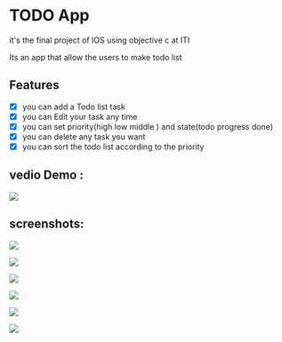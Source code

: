 # TODO App
it's the final project of IOS using objective c  at ITI

Its an app that allow the users to make todo list 

## Features
 - [x] you can add a Todo list task 
 - [x] you can Edit your task any time 
 - [x] you can set priority(high low middle ) and state(todo progress done)
 - [x] you can delete any task you want
 - [x] you can sort the todo list according to the priority

## vedio Demo : 



<img src="https://github.com/Ayman-Naim/Todo-List/blob/main/screen/DEMO.gif">





## screenshots:


![](screen/0.png)

![](screen/1.png)


![](screen/2.png)


![](screen/3.png)


![](screen/4.png)


![](screen/5.png)


